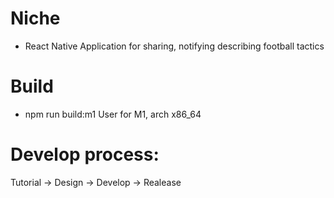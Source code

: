 # Niche
- React Native Application for sharing, notifying describing football tactics

# Build
- npm run build:m1
User for M1, arch x86_64

# Develop process:
Tutorial -> Design -> Develop -> Realease
